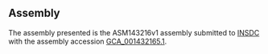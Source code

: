 

Assembly
--------

The assembly presented is the ASM143216v1 assembly submitted to
[INSDC](http://www.insdc.org) with the assembly accession
[GCA\_001432165.1](http://www.ebi.ac.uk/ena/data/view/GCA_001432165.1).
